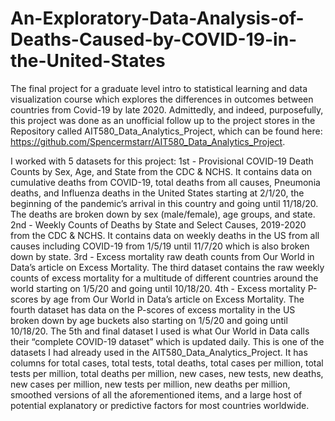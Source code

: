 # An-Exploratory-Data-Analysis-of-Deaths-Caused-by-COVID-19-in-the-United-States
The final project for a graduate level intro to statistical learning and data visualization course which explores the differences in outcomes between countries from Covid-19 by late 2020. Admittedly, and indeed, purposefully, this project was done as an unofficial follow up to the project stores in the Repository called AIT580_Data_Analytics_Project, which can be found here: https://github.com/Spencermstarr/AIT580_Data_Analytics_Project.

I worked with 5 datasets for this project:
1st - Provisional COVID-19 Death Counts by Sex, Age, and State from the CDC & NCHS. It contains data on cumulative deaths from COVID-19, total deaths from all causes, Pneumonia deaths, and Influenza deaths in the United States starting at 2/1/20, the beginning of the pandemic’s arrival in this country and going until 11/18/20. The deaths are broken down by sex (male/female), age groups, and state.
2nd - Weekly Counts of Deaths by State and Select Causes, 2019-2020 from the CDC & NCHS. It contains data on weekly deaths in the US from all causes including COVID-19 from 1/5/19 until 11/7/20 which is also broken down by state.
3rd - Excess mortality raw death counts from Our World in Data’s article on Excess Mortality. The third dataset contains the raw weekly counts of excess mortality for a multitude of different countries around the world starting on 1/5/20 and going until 10/18/20.
4th - Excess mortality P-scores by age from Our World in Data’s article on Excess Mortality. The fourth dataset has data on the P-scores of excess mortality in the US broken down by age buckets also starting on 1/5/20 and going until 10/18/20.
The 5th and final dataset I used is what Our World in Data calls their “complete COVID-19 dataset” which is updated daily. This is one of the datasets I had already used in the AIT580_Data_Analytics_Project. It has columns for total cases, total tests, total deaths, total cases per million, total tests per million, total deaths per million, new cases, new tests, new deaths, new cases per million, new tests per million, new deaths per million, smoothed versions of all the aforementioned items, and a large host of potential explanatory or predictive factors for most countries worldwide. 






